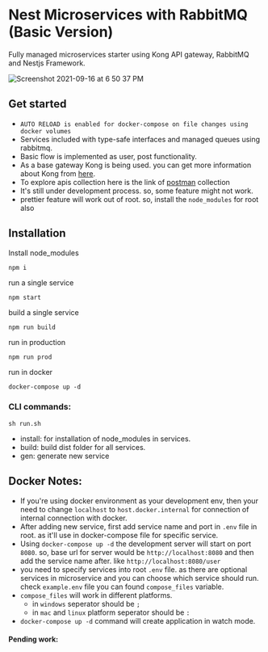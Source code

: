 # Nest Microservices with RabbitMQ (Basic Version)
Fully managed microservices starter using Kong API gateway, RabbitMQ and Nestjs Framework.

![Screenshot 2021-09-16 at 6 50 37 PM](https://user-images.githubusercontent.com/23061515/133619746-5598d4b6-e5eb-481e-b916-04bf56dce49c.png)


## Get started
- `AUTO RELOAD is enabled for docker-compose on file changes using docker volumes`
- Services included with type-safe interfaces and managed queues using rabbitmq.
- Basic flow is implemented as user, post functionality.
- As a base gateway Kong is being used. you can get more information about Kong from [here](https://docs.konghq.com/).
- To explore apis collection here is the link of [postman](https://www.getpostman.com/collections/d1dccb090ce55fe39f0a) collection
- It's still under development process. so, some feature might not work.
- prettier feature will work out of root. so, install the `node_modules` for root also

## Installation

Install node_modules
```
npm i 
```
run a single service
```
npm start
```
build a single service
```
npm run build
```
run in production
```
npm run prod
```
run in docker
```
docker-compose up -d
```

### CLI commands: 
```
sh run.sh
```
- install: for installation of node_modules in services.
- build: build dist folder for all services.
- gen: generate new service
## Docker Notes:
- If you're using docker environment as your development env, then your need to change `localhost` to `host.docker.internal` for connection of internal connection with docker.
- After adding new service, first add service name and port in `.env` file in root. as it'll use in docker-compose file for specific service.
- Using `docker-compose up -d` the development server will start on port `8080`. so, base url for server would be `http://localhost:8080` and then add the service name after. like `http://localhost:8080/user`
- you need to specify services into root `.env` file. as there are optional services in microservice and you can choose which service should run. check `example.env` file you can found `compose_files` variable.
- `compose_files` will work in different platforms.
  - in `windows` seperator should be `;`
  - in `mac` and `linux` platform seperator should be `:`  
- `docker-compose up -d` command will create application in watch mode.  
  
#### Pending work: 






